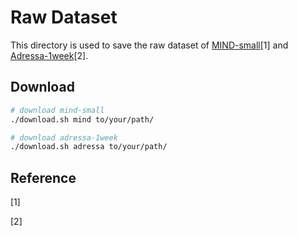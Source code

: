 # Raw Dataset

This directory is used to save the raw dataset of [MIND-small](https://msnews.github.io/)[1] and [Adressa-1week](http://reclab.idi.ntnu.no/dataset/)[2].

## 

## Download

```bash
# download mind-small
./download.sh mind to/your/path/

# download adressa-1week
./download.sh adressa to/your/path/
```

## Reference
[1]

[2]